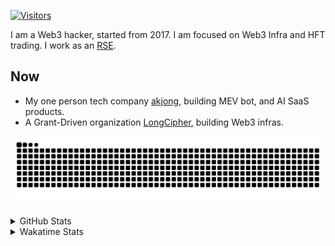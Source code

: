 <!-- markdownlint-disable MD041 MD010 MD033 -->
[![Visitors](https://api.visitorbadge.io/api/daily?path=Akagi201%2FAkagi201&label=Visitors%20Today&countColor=%2337d67a)](https://visitorbadge.io/status?path=Akagi201%2FAkagi201)

I am a Web3 hacker, started from 2017. I am focused on Web3 Infra and HFT trading.
I work as an [RSE](https://us-rse.org/about/what-is-an-rse/).

## Now

* My one person tech company [akjong](https://github.com/akjong), building MEV bot, and AI SaaS products.
* A Grant-Driven organization [LongCipher](https://github.com/longcipher), building Web3 infras.

[![github contribution grid snake animation](https://raw.githubusercontent.com/Akagi201/Akagi201/output/github-contribution-grid-snake.svg#gh-light-mode-only)](https://github.com/Akagi201)

<details>
<summary>GitHub Stats</summary>
  <a href="https://github.com/Akagi201"><img alt="Profile Detail" src="https://raw.githubusercontent.com/Akagi201/Akagi201/master/profile-summary-card-output/dracula/0-profile-details.svg" /></a>
  <a href="https://github.com/Akagi201"><img alt="Github Stats" src="https://raw.githubusercontent.com/Akagi201/Akagi201/master/profile-summary-card-output/dracula/3-stats.svg" /></a>
  <a href="https://github.com/Akagi201"><img alt="Lang By Commits" src="https://raw.githubusercontent.com/Akagi201/Akagi201/master/profile-summary-card-output/dracula/2-most-commit-language.svg" /></a>
</details>

<details>
<summary>Wakatime Stats</summary>
<br>

<!--START_SECTION:waka-->

```txt
From: 04 August 2025 - To: 11 August 2025

Total Time: 74 hrs 28 mins

sh                         25 hrs 16 mins  ████████▒░░░░░░░░░░░░░░░░   33.95 %
Other                      20 hrs 14 mins  ██████▓░░░░░░░░░░░░░░░░░░   27.18 %
Markdown                   9 hrs 10 mins   ███░░░░░░░░░░░░░░░░░░░░░░   12.32 %
Rust                       6 hrs 59 mins   ██▒░░░░░░░░░░░░░░░░░░░░░░   09.38 %
TOML                       6 hrs 9 mins    ██░░░░░░░░░░░░░░░░░░░░░░░   08.26 %
Python                     1 hr 15 mins    ▒░░░░░░░░░░░░░░░░░░░░░░░░   01.69 %
HTML                       1 hr 13 mins    ▒░░░░░░░░░░░░░░░░░░░░░░░░   01.65 %
Nushell                    1 hr 6 mins     ▒░░░░░░░░░░░░░░░░░░░░░░░░   01.49 %
YAML                       38 mins         ▒░░░░░░░░░░░░░░░░░░░░░░░░   00.87 %
JSON                       26 mins         ░░░░░░░░░░░░░░░░░░░░░░░░░   00.58 %
```

<!--END_SECTION:waka-->

</details>
